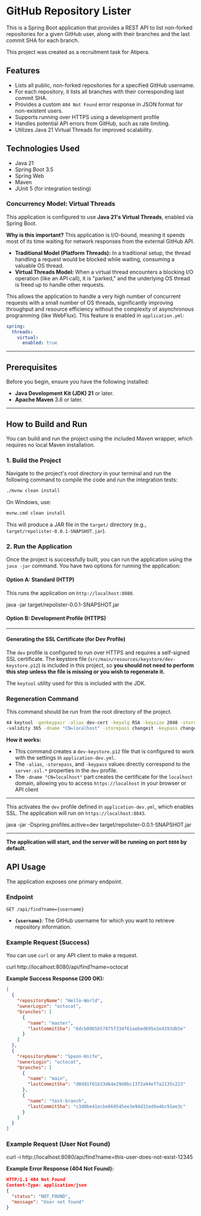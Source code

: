 # GitHub Repository Lister

This is a Spring Boot application that provides a REST API to list non-forked repositories for a given GitHub user, along with their
branches and the last commit SHA for each branch.

This project was created as a recruitment task for Atipera.

## Features
*   Lists all public, non-forked repositories for a specified GitHub username.
*   For each repository, it lists all branches with their corresponding last commit SHA.
*   Provides a custom `404 Not Found` error response in JSON format for non-existent users.
*   Supports running over HTTPS using a development profile
*   Handles potential API errors from GitHub, such as rate limiting.
*   Utilizes Java 21 Virtual Threads for improved scalability.

## Technologies Used

*   Java 21
*   Spring Boot 3.5
*   Spring Web
*   Maven
*   JUnit 5 (for integration testing)

### Concurrency Model: Virtual Threads

This application is configured to use **Java 21's Virtual Threads**, enabled via Spring Boot.

**Why is this important?**
This application is I/O-bound, meaning it spends most of its time waiting for network responses from the external GitHub API.

*   **Traditional Model (Platform Threads):** In a traditional setup, the thread handling a request would be blocked while waiting,
consuming a valuable OS thread.
*   **Virtual Threads Model:** When a virtual thread encounters a blocking I/O operation (like an API call), it is "parked," and the
underlying OS thread is freed up to handle other requests.

This allows the application to handle a very high number of concurrent requests with a small number of OS threads, significantly improving throughput and resource efficiency without the complexity of asynchronous programming (like WebFlux). This feature is enabled in
`application.yml`:
```yaml
spring:
  threads:
    virtual:
      enabled: true
```

---

## Prerequisites

Before you begin, ensure you have the following installed:
*   **Java Development Kit (JDK) 21** or later.
*   **Apache Maven** 3.8 or later.

---

## How to Build and Run

You can build and run the project using the included Maven wrapper, which requires no local Maven installation.

### 1. Build the Project

Navigate to the project's root directory in your terminal and run the following command to
compile the code and run the integration tests:
```bash
./mvnw clean install
```
On Windows, use:
```bash
mvnw.cmd clean install
```
This will produce a JAR file in the `target/` directory (e.g., `target/repolister-0.0.1-SNAPSHOT.jar`).

### 2. Run the Application

Once the project is successfully built, you can run the application using the `java -jar` command. 
You have two options for running the application:

#### Option A: Standard (HTTP)

This runs the application on `http://localhost:8080`.

java -jar target/repolister-0.0.1-SNAPSHOT.jar

#### Option B: Development Profile (HTTPS)

---

#### Generating the SSL Certificate (for Dev Profile)

The `dev` profile is configured to run over HTTPS and requires a self-signed SSL certificate. The keystore file (`src/main/resources/keystore/dev-keystore.p12`) is included in this project, so **you should not need to perform this step unless the file is missing or you wish to regenerate it.**

The `keytool` utility used for this is included with the JDK.

### Regeneration Command

This command should be run from the root directory of the project.

```bash
44 keytool -genkeypair -alias dev-cert -keyalg RSA -keysize 2048 -storetype PKCS12 -keystore "src/main/resources/keystore/dev-keystore.p12"
-validity 365 -dname "CN=localhost" -storepass changeit -keypass changeit
```

**How it works:**
*   This command creates a `dev-keystore.p12` file that is configured to work with the settings in `application-dev.yml`.
*   The `-alias`, `-storepass`, and `-keypass` values directly correspond to the `server.ssl.*` properties in the `dev` profile.
*   The `-dname "CN=localhost"` part creates the certificate for the `localhost` domain, allowing you to access `https://localhost` in your
browser or API client

---

This activates the `dev` profile defined in `application-dev.yml`, which enables SSL. The application will run on `https://localhost:8843`.

java -jar -Dspring.profiles.active=dev target/repolister-0.0.1-SNAPSHOT.jar

---

**The application will start, and the server will be running on port `8080` by default.**

## API Usage

The application exposes one primary endpoint.

### Endpoint

`GET /api/find?name={username}`

*   **`{username}`**: The GitHub username for which you want to retrieve repository information.

### Example Request (Success)

You can use `curl` or any API client to make a request.

curl http://localhost:8080/api/find?name=octocat

**Example Success Response (200 OK):**

```json
[
  {
    "repositoryName": "Hello-World",
    "ownerLogin": "octocat",
    "branches": [
      {
        "name": "master",
        "lastCommitSha": "6dcb09b5b57875f334f61aebed695e2e4193db5e"
      }
    ]
  },
  {
    "repositoryName": "Spoon-Knife",
    "ownerLogin": "octocat",
    "branches": [
      {
        "name": "main",
        "lastCommitSha": "d0dd1f61b33d64e29d8bc1372a94ef7a2135c223"
      },
      {
        "name": "test-branch",
        "lastCommitSha": "c3d0be41ecbe669545ee3e94d31ed9a4bc91ee3c"
      }
    ]
  }
]
```

### Example Request (User Not Found)

curl -i http://localhost:8080/api/find?name=this-user-does-not-exist-12345

**Example Error Response (404 Not Found):**

```json
HTTP/1.1 404 Not Found
Content-Type: application/json
{
  "status": "NOT_FOUND",
  "message": "User not found"
}
```